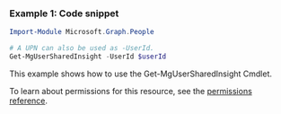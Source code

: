 ### Example 1: Code snippet

```powershellImport-Module Microsoft.Graph.People

# A UPN can also be used as -UserId.
Get-MgUserSharedInsight -UserId $userId
```
This example shows how to use the Get-MgUserSharedInsight Cmdlet.
To learn about permissions for this resource, see the [permissions reference](/graph/permissions-reference).

